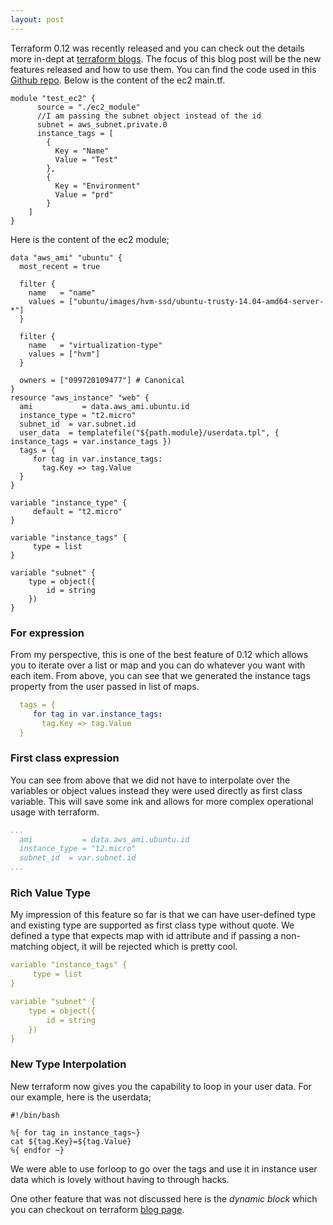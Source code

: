 ```yaml
---
layout: post
---
```

Terraform 0.12 was recently released and you can check out the details more in-dept at [terraform blogs](https://www.hashicorp.com/blog/announcing-terraform-0-12). The focus of this blog post will be  the new features released and how to use them. You can find the code used in this [Github repo](https://github.com/simplytunde/tutorial/tree/master/terraform). Below is the content of the ec2 main.tf.
```hcl
module "test_ec2" {
      source = "./ec2_module"
      //I am passing the subnet object instead of the id
      subnet = aws_subnet.private.0
      instance_tags = [
        {
          Key = "Name"
          Value = "Test"
        },
        {
          Key = "Environment"
          Value = "prd"
        }
    ]
}
```
Here is the content of the ec2 module;

```hcl
data "aws_ami" "ubuntu" {
  most_recent = true

  filter {
    name   = "name"
    values = ["ubuntu/images/hvm-ssd/ubuntu-trusty-14.04-amd64-server-*"]
  }

  filter {
    name   = "virtualization-type"
    values = ["hvm"]
  }

  owners = ["099720109477"] # Canonical
}
resource "aws_instance" "web" {
  ami           = data.aws_ami.ubuntu.id
  instance_type = "t2.micro"
  subnet_id  = var.subnet.id
  user_data  = templatefile("${path.module}/userdata.tpl", { instance_tags = var.instance_tags })
  tags = {
     for tag in var.instance_tags:
       tag.Key => tag.Value
  }
}

variable "instance_type" {
     default = "t2.micro"
}

variable "instance_tags" {
     type = list
}

variable "subnet" {
    type = object({
        id = string
    })
}
```

### For expression

From my perspective, this is one of the best feature of 0.12 which allows you to iterate over a list or map and you can  do whatever you want with each item. From above, you can see that we generated the instance tags property from the user passed in  list of maps.

```yaml
  tags = {
     for tag in var.instance_tags:
       tag.Key => tag.Value
  }
```
### First class expression

You can see from above that we did not have to interpolate over the variables or object values instead they were used directly as first class variable. This will save some ink and allows for more complex operational usage with terraform.

```yaml
...
  ami           = data.aws_ami.ubuntu.id
  instance_type = "t2.micro"
  subnet_id  = var.subnet.id
...
```

### Rich Value Type

My impression of this feature so far is that we can have user-defined type and existing type are supported as first class type without quote. We defined a type that expects map with id attribute and if passing a non-matching object, it will be rejected which is pretty cool.

```yaml
variable "instance_tags" {
     type = list
}

variable "subnet" {
    type = object({
        id = string
    })
}
```

### New Type Interpolation

New terraform now gives you the capability to loop in your user data. For our example, here is the userdata;

```
#!/bin/bash

%{ for tag in instance_tags~}
cat ${tag.Key}=${tag.Value}
%{ endfor ~}
```

We were able to use forloop to go over the tags and use it in instance user data which is lovely without having to through hacks.

One other feature that was not discussed here is the *dynamic block* which you can checkout on terraform [blog page](https://www.hashicorp.com/blog/hashicorp-terraform-0-12-preview-for-and-for-each).

